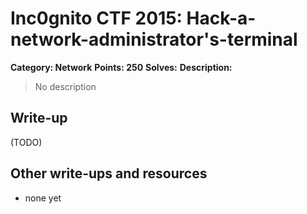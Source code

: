 # Inc0gnito CTF 2015: Hack-a-network-administrator's-terminal

**Category: Network** 
**Points: 250** 
**Solves:** 
**Description:**

> No description


## Write-up

(TODO)

## Other write-ups and resources

* none yet
